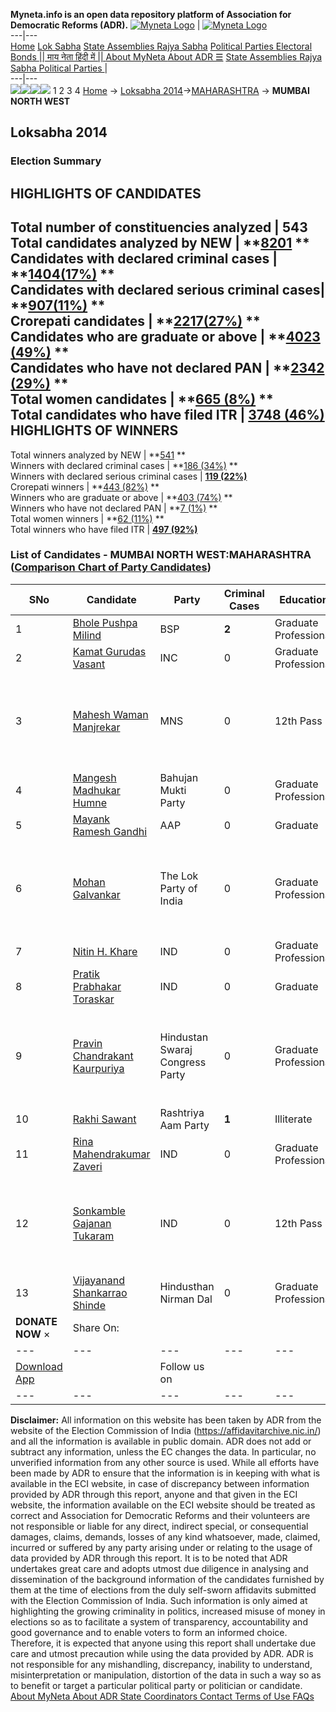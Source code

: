 **Myneta.info is an open data repository platform of Association for Democratic Reforms (ADR).**
[![Myneta Logo](https://www.myneta.info/lib/img/myneta-logo.png)](https://www.myneta.info/) | [![Myneta Logo](https://www.myneta.info/lib/img/adr-logo.png)](https://adrindia.org)  
---|---  
[Home](https://www.myneta.info/) [Lok Sabha](https://www.myneta.info/#ls "Lok Sabha") [ State Assemblies ](https://www.myneta.info/#sa "State Assemblies") [Rajya Sabha](https://www.myneta.info/#rs "Rajya Sabha") [Political Parties ](https://www.myneta.info/party "Political Parties") [ Electoral Bonds ](https://www.myneta.info/electoral_bonds "Electoral Bonds") [ || माय नेता हिंदी में || ](https://translate.google.co.in/translate?prev=hp&hl=en&js=y&u=www.myneta.info&sl=en&tl=hi&history_state0=) [ About MyNeta ](https://adrindia.org/content/about-myneta) [ About ADR ](https://adrindia.org/about-adr/who-we-are) [☰](javascript:void\(0\))
[ State Assemblies ](https://www.myneta.info/#sa "State Assemblies") [ Rajya Sabha ](https://www.myneta.info/#rs "Rajya Sabha") [ Political Parties ](https://www.myneta.info/party "Political Parties")
|   
---|---  
![](https://www.myneta.info/lib/img/banner/banner-1.png)![](https://www.myneta.info/lib/img/banner/banner-2.png)![](https://www.myneta.info/lib/img/banner/banner-3.png)![](https://www.myneta.info/lib/img/banner/banner-4.png)
1  2  3  4 
[Home](https://www.myneta.info/) → [Loksabha 2014](https://www.myneta.info/ls2014/)→[MAHARASHTRA](https://www.myneta.info/ls2014/index.php?action=show_constituencies&state_id=13) → **MUMBAI NORTH WEST**
### 
## Loksabha 2014
###  Election Summary 
HIGHLIGHTS OF CANDIDATES  
---  
Total number of constituencies analyzed |  543   
Total candidates analyzed by NEW | **[8201](https://www.myneta.info/ls2014/index.php?action=summary&subAction=candidates_analyzed&sort=candidate#summary) **  
Candidates with declared criminal cases | **[1404(17%)](https://www.myneta.info/ls2014/index.php?action=summary&subAction=crime&sort=candidate#summary) **  
Candidates with declared serious criminal cases| **[907(11%)](https://www.myneta.info/ls2014/index.php?action=summary&subAction=serious_crime&sort=candidate#summary) **  
Crorepati candidates | **[2217(27%)](https://www.myneta.info/ls2014/index.php?action=summary&subAction=crorepati&sort=candidate#summary) **  
Candidates who are graduate or above | **[4023 (49%)](https://www.myneta.info/ls2014/index.php?action=summary&subAction=education&sort=candidate#summary) **  
Candidates who have not declared PAN | **[2342 (29%)](https://www.myneta.info/ls2014/index.php?action=summary&subAction=without_pan&sort=candidate#summary) **  
Total women candidates | **[665 (8%)](https://www.myneta.info/ls2014/index.php?action=summary&subAction=women_candidate&sort=candidate#summary) **  
Total candidates who have filed ITR | [**3748 (46%)**](https://www.myneta.info/ls2014/index.php?action=summary&subAction=filed_itr&sort=candidate#summary)  
HIGHLIGHTS OF WINNERS  
---  
Total winners analyzed by NEW | **[541](https://www.myneta.info/ls2014/index.php?action=summary&subAction=winner_analyzed&sort=candidate#summary) **  
Winners with declared criminal cases | **[186 (34%)](https://www.myneta.info/ls2014/index.php?action=summary&subAction=winner_crime&sort=candidate#summary) **  
Winners with declared serious criminal cases | **[119 (22%)](https://www.myneta.info/ls2014/index.php?action=summary&subAction=winner_serious_crime&sort=candidate#summary)**  
Crorepati winners | **[443 (82%)](https://www.myneta.info/ls2014/index.php?action=summary&subAction=winner_crorepati&sort=candidate#summary) **  
Winners who are graduate or above | **[403 (74%)](https://www.myneta.info/ls2014/index.php?action=summary&subAction=winner_education&sort=candidate#summary) **  
Winners who have not declared PAN | **[7 (1%)](https://www.myneta.info/ls2014/index.php?action=summary&subAction=winner_without_pan&sort=candidate#summary) **  
Total women winners | **[62 (11%)](https://www.myneta.info/ls2014/index.php?action=summary&subAction=winner_women&sort=candidate#summary) **  
Total winners who have filed ITR | [**497 (92%)**](https://www.myneta.info/ls2014/index.php?action=summary&subAction=winner_filed_itr&sort=candidate#summary)  
### List of Candidates - MUMBAI NORTH WEST:MAHARASHTRA ([Comparison Chart of Party Candidates](https://www.myneta.info/ls2014/comparisonchart.php?constituency_id=336))
SNo | Candidate| Party| Criminal Cases| Education| Age| Total Assets| Liabilities  
---|---|---|---|---|---|---|---  
1  | [Bhole Pushpa Milind](https://www.myneta.info/ls2014/candidate.php?candidate_id=7239) | BSP | **2** | Graduate Professional| 44 | Rs 5,92,38,640 ~ 5 Crore+ | Rs 42,42,867 ~ 42 Lacs+  
2  | [Kamat Gurudas Vasant](https://www.myneta.info/ls2014/candidate.php?candidate_id=5904) | INC | 0 | Graduate Professional| 59 | Rs 48,88,71,453 ~ 48 Crore+ | Rs 0 ~   
3  | [Mahesh Waman Manjrekar](https://www.myneta.info/ls2014/candidate.php?candidate_id=5907) | MNS | 0 | 12th Pass| 55 | ![](https://myneta.info/image_v2.php?myneta_folder=ls2014&candidate_id=5907&col=ta) | ![](https://myneta.info/image_v2.php?myneta_folder=ls2014&candidate_id=5907&col=lia)  
4  | [Mangesh Madhukar Humne](https://www.myneta.info/ls2014/candidate.php?candidate_id=7242) | Bahujan Mukti Party | 0 | Graduate Professional| 38 | Rs 40,48,000 ~ 40 Lacs+ | Rs 0 ~   
5  | [Mayank Ramesh Gandhi](https://www.myneta.info/ls2014/candidate.php?candidate_id=5909) | AAP | 0 | Graduate| 55 | Rs 3,14,16,461 ~ 3 Crore+ | Rs 1,80,16,075 ~ 1 Crore+  
6  | [Mohan Galvankar](https://www.myneta.info/ls2014/candidate.php?candidate_id=7241) | The Lok Party of India | 0 | Graduate Professional| 65 | ![](https://myneta.info/image_v2.php?myneta_folder=ls2014&candidate_id=7241&col=ta) | ![](https://myneta.info/image_v2.php?myneta_folder=ls2014&candidate_id=7241&col=lia)  
7  | [Nitin H. Khare](https://www.myneta.info/ls2014/candidate.php?candidate_id=7244) | IND | 0 | Graduate Professional| 34 | Rs 83,95,927 ~ 83 Lacs+ | Rs 24,57,620 ~ 24 Lacs+  
8  | [Pratik Prabhakar Toraskar](https://www.myneta.info/ls2014/candidate.php?candidate_id=7245) | IND | 0 | Graduate| 25 | Rs 45,000 ~ 45 Thou+ | Rs 0 ~   
9  | [Pravin Chandrakant Kaurpuriya](https://www.myneta.info/ls2014/candidate.php?candidate_id=7240) | Hindustan Swaraj Congress Party | 0 | Graduate Professional| 39 | ![](https://myneta.info/image_v2.php?myneta_folder=ls2014&candidate_id=7240&col=ta) | ![](https://myneta.info/image_v2.php?myneta_folder=ls2014&candidate_id=7240&col=lia)  
10  | [Rakhi Sawant](https://www.myneta.info/ls2014/candidate.php?candidate_id=5905) | Rashtriya Aam Party | **1** | Illiterate| 36 | Rs 14,69,46,664 ~ 14 Crore+ | Rs 3,25,28,125 ~ 3 Crore+  
11  | [Rina Mahendrakumar Zaveri](https://www.myneta.info/ls2014/candidate.php?candidate_id=7246) | IND | 0 | Graduate Professional| 35 | Rs 45,91,000 ~ 45 Lacs+ | Rs 50,000 ~ 50 Thou+  
12  | [Sonkamble Gajanan Tukaram](https://www.myneta.info/ls2014/candidate.php?candidate_id=7247) | IND | 0 | 12th Pass| 29 | ![](https://myneta.info/image_v2.php?myneta_folder=ls2014&candidate_id=7247&col=ta) | ![](https://myneta.info/image_v2.php?myneta_folder=ls2014&candidate_id=7247&col=lia)  
13  | [Vijayanand Shankarrao Shinde](https://www.myneta.info/ls2014/candidate.php?candidate_id=7243) | Hindusthan Nirman Dal | 0 | Graduate Professional| 58 | Rs 32,96,000 ~ 32 Lacs+ | Rs 0 ~   
|  **DONATE NOW** × |  Share On:  | [](https://api.whatsapp.com/send?text=https%3A%2F%2Fmyneta.info%2Fpunjab2022%2Findex.php%3Faction%3Dshow_constituencies%26state_id%3D19) | [](https://www.facebook.com/sharer/sharer.php?u=https%3A%2F%2Fmyneta.info%2Fpunjab2022%2Findex.php%3Faction%3Dshow_constituencies%26state_id%3D19) | [](https://twitter.com/share?url=https%3A%2F%2Fmyneta.info%2Fpunjab2022%2Findex.php%3Faction%3Dshow_constituencies%26state_id%3D19)  
---|---|---|---|---  
| [ Download App ](https://play.google.com/store/apps/details?id=com.webrosoft.myneta1&pcampaignid=pcampaignidMKT-Other-global-all-co-prtnr-py-PartBadge-Mar2515-1) | [](https://play.google.com/store/apps/details?id=com.webrosoft.myneta1&pcampaignid=pcampaignidMKT-Other-global-all-co-prtnr-py-PartBadge-Mar2515-1) |  Follow us on  | [](https://www.facebook.com/adrindia.org/) | [](https://twitter.com/adrspeaks) | [](https://groups.google.com/g/national-election-watch?hl=en&pli=1) | [](https://www.instagram.com/adrspeaks/) | [](https://www.youtube.com/user/adrspeaks) | [](https://sharechat.com/profile/adrspeaks)  
---|---|---|---|---|---|---|---|---  
**Disclaimer:** All information on this website has been taken by ADR from the website of the Election Commission of India (https://affidavitarchive.nic.in/) and all the information is available in public domain. ADR does not add or subtract any information, unless the EC changes the data. In particular, no unverified information from any other source is used. While all efforts have been made by ADR to ensure that the information is in keeping with what is available in the ECI website, in case of discrepancy between information provided by ADR through this report, anyone and that given in the ECI website, the information available on the ECI website should be treated as correct and Association for Democratic Reforms and their volunteers are not responsible or liable for any direct, indirect special, or consequential damages, claims, demands, losses of any kind whatsoever, made, claimed, incurred or suffered by any party arising under or relating to the usage of data provided by ADR through this report. It is to be noted that ADR undertakes great care and adopts utmost due diligence in analysing and dissemination of the background information of the candidates furnished by them at the time of elections from the duly self-sworn affidavits submitted with the Election Commission of India. Such information is only aimed at highlighting the growing criminality in politics, increased misuse of money in elections so as to facilitate a system of transparency, accountability and good governance and to enable voters to form an informed choice. Therefore, it is expected that anyone using this report shall undertake due care and utmost precaution while using the data provided by ADR. ADR is not responsible for any mishandling, discrepancy, inability to understand, misinterpretation or manipulation, distortion of the data in such a way so as to benefit or target a particular political party or politician or candidate. 
[ About MyNeta ](https://adrindia.org/content/about-myneta) [ About ADR ](https://adrindia.org/about-adr/who-we-are) [ State Coordinators ](https://adrindia.org/about-adr/state-coordinators) [ Contact ](https://adrindia.org/contact-us) [ Terms of Use ](https://adrindia.org/content/adr-terms-use) [ FAQs ](https://adrindia.org/content/faqs)
